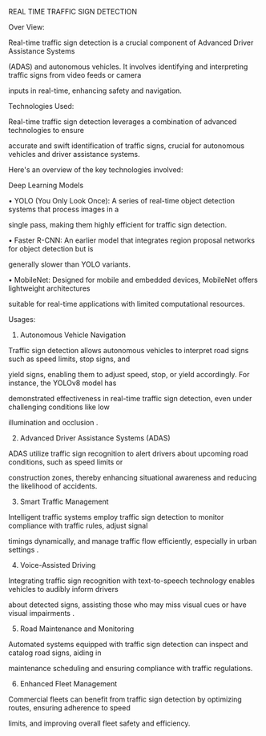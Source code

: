 REAL TIME TRAFFIC SIGN DETECTION

Over View: 

 Real-time traffic sign detection is a crucial component of Advanced Driver Assistance Systems 

(ADAS) and autonomous vehicles. It involves identifying and interpreting traffic signs from video feeds or camera 

inputs in real-time, enhancing safety and navigation.

Technologies Used:

 Real-time traffic sign detection leverages a combination of advanced technologies to ensure 

accurate and swift identification of traffic signs, crucial for autonomous vehicles and driver assistance systems. 

Here's an overview of the key technologies involved:

Deep Learning Models

• YOLO (You Only Look Once): A series of real-time object detection systems that process images in a 

single pass, making them highly efficient for traffic sign detection.

• Faster R-CNN: An earlier model that integrates region proposal networks for object detection but is 

generally slower than YOLO variants. 

• MobileNet: Designed for mobile and embedded devices, MobileNet offers lightweight architectures 

suitable for real-time applications with limited computational resources.

Usages:

1. Autonomous Vehicle Navigation

Traffic sign detection allows autonomous vehicles to interpret road signs such as speed limits, stop signs, and 

yield signs, enabling them to adjust speed, stop, or yield accordingly. For instance, the YOLOv8 model has 

demonstrated effectiveness in real-time traffic sign detection, even under challenging conditions like low 

illumination and occlusion .

2. Advanced Driver Assistance Systems (ADAS)

ADAS utilize traffic sign recognition to alert drivers about upcoming road conditions, such as speed limits or 

construction zones, thereby enhancing situational awareness and reducing the likelihood of accidents.

3. Smart Traffic Management

Intelligent traffic systems employ traffic sign detection to monitor compliance with traffic rules, adjust signal 

timings dynamically, and manage traffic flow efficiently, especially in urban settings .

4. Voice-Assisted Driving

Integrating traffic sign recognition with text-to-speech technology enables vehicles to audibly inform drivers 

about detected signs, assisting those who may miss visual cues or have visual impairments .

5. Road Maintenance and Monitoring

Automated systems equipped with traffic sign detection can inspect and catalog road signs, aiding in 

maintenance scheduling and ensuring compliance with traffic regulations.

6. Enhanced Fleet Management

Commercial fleets can benefit from traffic sign detection by optimizing routes, ensuring adherence to speed 

limits, and improving overall fleet safety and efficiency.
